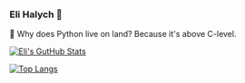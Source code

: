 ### Eli Halych 🐯

🐍 Why does Python live on land? Because it's above C-level.

[![Eli's GutHub Stats](https://github-readme-stats.vercel.app/api?username=eli-halych&theme=react&show_icons=true&show_owner)](https://github.com/eli-halych/)

[![Top Langs](https://github-readme-stats.vercel.app/api/top-langs/?username=eli-halych&theme=react&hide=html,java,css&langs_count=8&layout=compact)](https://github.com/eli-halych/)
